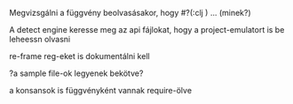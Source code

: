 
Megvizsgálni a függvény beolvasásakor, hogy #?(:clj ) ...
(minek?)

A detect engine keresse meg az api fájlokat, hogy a project-emulatort is be leheessn olvasni

re-frame reg-eket is dokumentálni kell

?a sample file-ok legyenek bekötve?

a konsansok is függvényként vannak require-ölve
